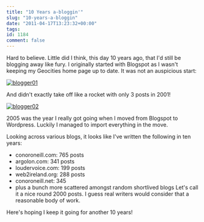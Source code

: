 ```yaml
---
title: "10 Years a-bloggin'"
slug: "10-years-a-bloggin"
date: "2011-04-17T13:23:32+00:00"
tags:
id: 1184
comment: false
---
```


Hard to believe. Little did I think, this day 10 years ago, that I'd still be blogging away like fury. I originally started with Blogspot as I wasn't keeping my Geocities home page up to date. It was not an auspicious start:

[![](https://conoroneill.com.s3.amazonaws.com/wp-content/uploads/2011/04/blogger01.png "blogger01")](http://conoro.blogspot.com)

And didn't exactly take off like a rocket with only 3 posts in 2001!

[![](https://conoroneill.com.s3.amazonaws.com/wp-content/uploads/2011/04/blogger02-300x292.png "blogger02")](http://conoro.blogspot.com)

2005 was the year I really got going when I moved from Blogspot to Wordpress. Luckily I managed to import everything in the move.

Looking across various blogs, it looks like I've written the following in ten years:

*   conoroneill.com: 765 posts
*   argolon.com: 341 posts
*   loudervoice.com: 199 posts
*   web2ireland.org: 288 posts
*   conoroneill.net: 345
*   plus a bunch more scattered amongst random shortlived blogs
Let's call it a nice round 2000 posts. I guess real writers would consider that a reasonable body of work.

Here's hoping I keep it going for another 10 years!

&nbsp;
